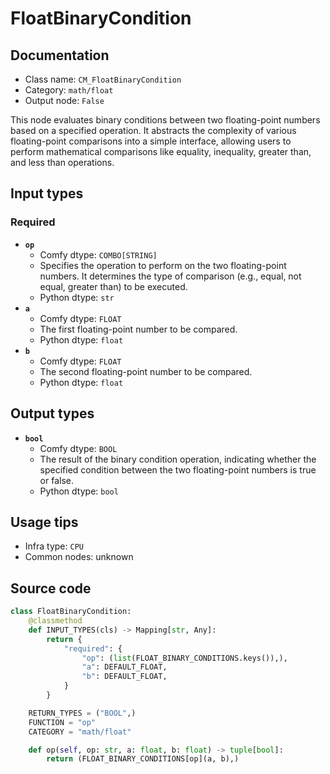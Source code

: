 # FloatBinaryCondition
## Documentation
- Class name: `CM_FloatBinaryCondition`
- Category: `math/float`
- Output node: `False`

This node evaluates binary conditions between two floating-point numbers based on a specified operation. It abstracts the complexity of various floating-point comparisons into a simple interface, allowing users to perform mathematical comparisons like equality, inequality, greater than, and less than operations.
## Input types
### Required
- **`op`**
    - Comfy dtype: `COMBO[STRING]`
    - Specifies the operation to perform on the two floating-point numbers. It determines the type of comparison (e.g., equal, not equal, greater than) to be executed.
    - Python dtype: `str`
- **`a`**
    - Comfy dtype: `FLOAT`
    - The first floating-point number to be compared.
    - Python dtype: `float`
- **`b`**
    - Comfy dtype: `FLOAT`
    - The second floating-point number to be compared.
    - Python dtype: `float`
## Output types
- **`bool`**
    - Comfy dtype: `BOOL`
    - The result of the binary condition operation, indicating whether the specified condition between the two floating-point numbers is true or false.
    - Python dtype: `bool`
## Usage tips
- Infra type: `CPU`
- Common nodes: unknown


## Source code
```python
class FloatBinaryCondition:
    @classmethod
    def INPUT_TYPES(cls) -> Mapping[str, Any]:
        return {
            "required": {
                "op": (list(FLOAT_BINARY_CONDITIONS.keys()),),
                "a": DEFAULT_FLOAT,
                "b": DEFAULT_FLOAT,
            }
        }

    RETURN_TYPES = ("BOOL",)
    FUNCTION = "op"
    CATEGORY = "math/float"

    def op(self, op: str, a: float, b: float) -> tuple[bool]:
        return (FLOAT_BINARY_CONDITIONS[op](a, b),)

```
